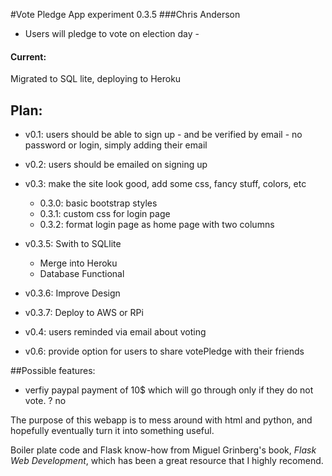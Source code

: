 #Vote Pledge App experiment 0.3.5
###Chris Anderson
- Users will pledge to vote on election day - 

#### Current: 
Migrated to SQL lite, deploying to Heroku

## Plan:
- v0.1: users should be able to sign up - and be verified by email
        - no password or login, simply adding their email

- v0.2: users should be emailed on signing up
- v0.3: make the site look good, add some css, fancy stuff, colors, etc
    - 0.3.0: basic bootstrap styles
    - 0.3.1: custom css for login page
    - 0.3.2: format login page as home page with two columns
- v0.3.5: Swith to SQLlite
    - Merge into Heroku
    - Database Functional
- v0.3.6: Improve Design
- v0.3.7: Deploy to AWS or RPi
- v0.4: users reminded via email about voting
- v0.6: provide option for users to share votePledge with their friends

##Possible features: 
- verfiy paypal payment of 10$ which will go through only
        if they do not vote. ? no


The purpose of this webapp is to mess around with html and python,
and hopefully eventually turn it into something useful.

Boiler plate code and Flask know-how from Miguel Grinberg's book,
*Flask Web Development*, which has been a great resource that I 
highly recomend. 
